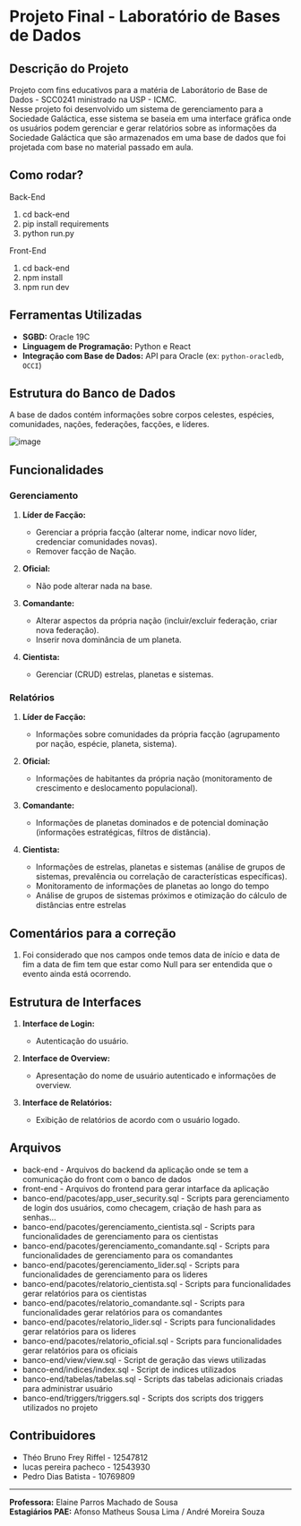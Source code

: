 # Projeto Final - Laboratório de Bases de Dados

## Descrição do Projeto

Projeto com fins educativos para a matéria de Laborátorio de Base de Dados - SCC0241 ministrado na USP - ICMC.<br>
Nesse projeto foi desenvolvido um sistema de gerenciamento para a Sociedade Galáctica, esse sistema se baseia em uma interface gráfica onde os usuários podem gerenciar e gerar relatórios sobre as informações da Sociedade Galáctica que são armazenados em uma base de dados que foi projetada com base no material passado em aula.

## Como rodar?

Back-End
1. cd back-end
2. pip install requirements
3. python run.py

Front-End
1. cd back-end
2. npm install
3. npm run dev

## Ferramentas Utilizadas

- **SGBD:** Oracle 19C
- **Linguagem de Programação:** Python e React
- **Integração com Base de Dados:** API para Oracle (ex: `python-oracledb`, `OCCI`)

## Estrutura do Banco de Dados

A base de dados contém informações sobre corpos celestes, espécies, comunidades, nações, federações, facções, e líderes.

![image](https://github.com/ImLusca/Sociedade-Intergalatica/assets/80288516/26c34919-e976-4d0f-ba6f-b602c05b0c5a)

## Funcionalidades

### Gerenciamento

1. **Líder de Facção:**
   - Gerenciar a própria facção (alterar nome, indicar novo líder, credenciar comunidades novas).
   - Remover facção de Nação.

2. **Oficial:**
   - Não pode alterar nada na base.

3. **Comandante:**
   - Alterar aspectos da própria nação (incluir/excluir federação, criar nova federação).
   - Inserir nova dominância de um planeta.

4. **Cientista:**
   - Gerenciar (CRUD) estrelas, planetas e sistemas.

### Relatórios

1. **Líder de Facção:**
   - Informações sobre comunidades da própria facção (agrupamento por nação, espécie, planeta, sistema).

2. **Oficial:**
   - Informações de habitantes da própria nação (monitoramento de crescimento e deslocamento populacional).

3. **Comandante:**
   - Informações de planetas dominados e de potencial dominação (informações estratégicas, filtros de distância).

4. **Cientista:**
   - Informações de estrelas, planetas e sistemas (análise de grupos de sistemas, prevalência ou correlação de características específicas).
   - Monitoramento de informações de planetas ao longo do tempo
   - Análise de grupos de sistemas próximos e otimização do cálculo de distâncias entre estrelas

## Comentários para a correção
1. Foi considerado que nos campos onde temos data de início e data de fim a data de fim tem que estar como Null para ser entendida que o evento ainda está ocorrendo.

## Estrutura de Interfaces

1. **Interface de Login:**
   - Autenticação do usuário.

2. **Interface de Overview:**
   - Apresentação do nome de usuário autenticado e informações de overview.

3. **Interface de Relatórios:**
   - Exibição de relatórios de acordo com o usuário logado.

## Arquivos
   - back-end - Arquivos do backend da aplicação onde se tem a comunicação do front com o banco de dados
   - front-end - Arquivos do frontend para gerar intarface da aplicação
   - banco-end/pacotes/app_user_security.sql - Scripts para gerenciamento de login dos usuários, como checagem, criação de hash para as senhas...
   - banco-end/pacotes/gerenciamento_cientista.sql - Scripts para funcionalidades de gerenciamento para os cientistas
   - banco-end/pacotes/gerenciamento_comandante.sql - Scripts para funcionalidades de gerenciamento para os comandantes
   - banco-end/pacotes/gerenciamento_lider.sql - Scripts para funcionalidades de gerenciamento para os lideres
   - banco-end/pacotes/relatorio_cientista.sql - Scripts para funcionalidades gerar relatórios para os cientistas
   - banco-end/pacotes/relatorio_comandante.sql - Scripts para funcionalidades gerar relatórios para os comandantes
   - banco-end/pacotes/relatorio_lider.sql - Scripts para funcionalidades gerar relatórios para os lideres
   - banco-end/pacotes/relatorio_oficial.sql - Scripts para funcionalidades gerar relatórios para os oficiais
   - banco-end/view/view.sql - Script de geração das views utilizadas
   - banco-end/indices/index.sql - Script de indices utilizados
   - banco-end/tabelas/tabelas.sql - Scripts das tabelas adicionais criadas para administrar usuário
   - banco-end/triggers/triggers.sql - Scripts dos scripts dos triggers utilizados no projeto

## Contribuidores

- Théo Bruno Frey Riffel - 12547812
- lucas pereira pacheco - 12543930
- Pedro Dias Batista - 10769809


---

**Professora:** Elaine Parros Machado de Sousa  
**Estagiários PAE:** Afonso Matheus Sousa Lima / André Moreira Souza
